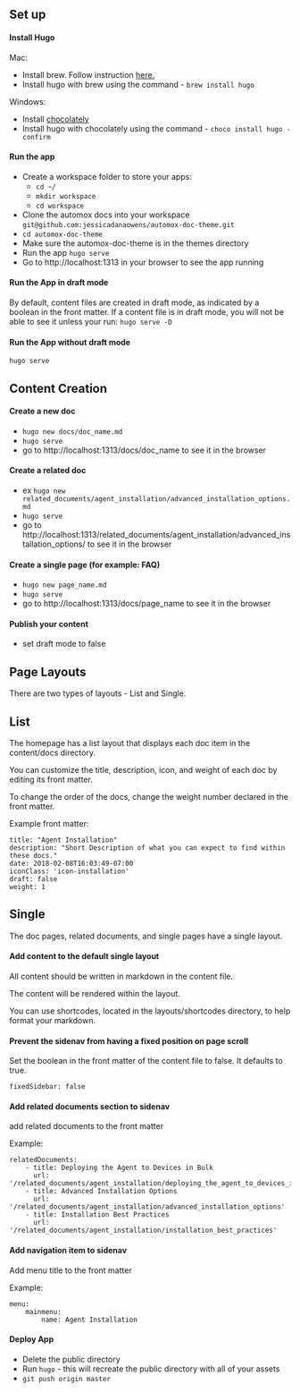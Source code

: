 ## Set up 

#### Install Hugo
Mac:

* Install brew. Follow instruction <a href="https://brew.sh/">here.</a>
* Install hugo with brew using the command - `brew install hugo`

Windows:

* Install <a href="https://chocolatey.org/">chocolately</a>
* Install hugo with chocolately using the command - `choco install hugo -confirm`

#### Run the app
* Create a workspace folder to store your apps:
    * `cd ~/`
    * `mkdir workspace`
    * `cd workspace`
* Clone the automox docs into your workspace `git@github.com:jessicadanaowens/automox-doc-theme.git`
* `cd automox-doc-theme`
* Make sure the automox-doc-theme is in the themes directory 
* Run the app `hugo serve`
* Go to http://localhost:1313 in your browser to see the app running


#### Run the App in draft mode
By default, content files are created in draft mode, as indicated by a boolean in the front matter. If a content file is in draft mode, you will not be able to see it unless your run:
`hugo serve -D`

#### Run the App without draft mode
`hugo serve`

## Content Creation
#### Create a new doc 
* `hugo new docs/doc_name.md`
* `hugo serve`
* go to http://localhost:1313/docs/doc_name to see it in the browser

#### Create a related doc
* ex `hugo new related_documents/agent_installation/advanced_installation_options.md`
* `hugo serve`
* go to http://localhost:1313/related_documents/agent_installation/advanced_installation_options/ to see it in the browser

#### Create a single page (for example: FAQ)
* `hugo new page_name.md`
* `hugo serve`
* go to http://localhost:1313/docs/page_name to see it in the browser

#### Publish your content
* set draft mode to false

## Page Layouts
There are two types of layouts - List and Single.

## List
The homepage has a list layout that displays each doc item in the content/docs directory.

You can customize the title, description, icon, and weight of each doc by editing its front matter.

To change the order of the docs, change the weight number declared in the front matter.

Example front matter:
```
title: "Agent Installation"
description: "Short Description of what you can expect to find within these docs."
date: 2018-02-08T16:03:49-07:00
iconClass: 'icon-installation'
draft: false
weight: 1
```

## Single
The doc pages, related documents, and single pages have a single layout.

#### Add content to the default single layout
All content should be written in markdown in the content file.

The content will be rendered within the layout.

You can use shortcodes, located in the layouts/shortcodes directory, to help format your markdown.

#### Prevent the sidenav from having a fixed position on page scroll
Set the boolean in the front matter of the content file to false. It defaults to true.
```
fixedSidebar: false
```
#### Add related documents section to sidenav
add related documents to the front matter

Example:
```
relatedDocuments:
    - title: Deploying the Agent to Devices in Bulk
      url: '/related_documents/agent_installation/deploying_the_agent_to_devices_in_bulk'
    - title: Advanced Installation Options
      url: '/related_documents/agent_installation/advanced_installation_options'
    - title: Installation Best Practices
      url: '/related_documents/agent_installation/installation_best_practices'
```

#### Add navigation item to sidenav
Add menu title to the front matter

Example:
```
menu: 
    mainmenu: 
        name: Agent Installation
```
#### Deploy App
* Delete the public directory
* Run `hugo` - this will recreate the public directory with all of your assets
* `git push origin master`


